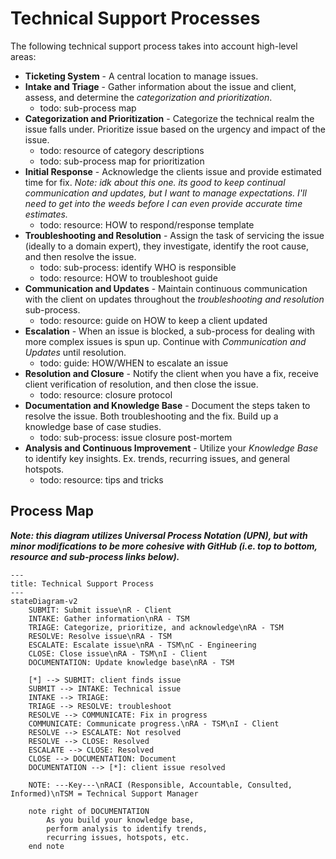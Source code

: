 # Technical Support Processes

The following technical support process takes into account high-level areas:

- **Ticketing System** - A central location to manage issues.
- **Intake and Triage** - Gather information about the issue and client, assess, and determine the *categorization and prioritization*.
    - todo: sub-process map
- **Categorization and Prioritization** - Categorize the technical realm the issue falls under. Prioritize issue based on the urgency and impact of the issue.
    - todo: resource of category descriptions
    - todo: sub-process map for prioritization
- **Initial Response** - Acknowledge the clients issue and provide estimated time for fix. *Note: idk about this one. its good to keep continual communication and updates, but I want to manage expectations. I'll need to get into the weeds before I can even provide accurate time estimates.*
    - todo: resource: HOW to respond/response template
- **Troubleshooting and Resolution** - Assign the task of servicing the issue (ideally to a domain expert), they investigate, identify the root cause, and then resolve the issue.
    - todo: sub-process: identify WHO is responsible
    - todo: resource: HOW to troubleshoot guide
- **Communication and Updates** - Maintain continuous communication with the client on updates throughout the *troubleshooting and resolution* sub-process.
    - todo: resource: guide on HOW to keep a client updated 
- **Escalation** - When an issue is blocked, a sub-process for dealing with more complex issues is spun up. Continue with *Communication and Updates* until resolution.
    - todo: guide: HOW/WHEN to escalate an issue
- **Resolution and Closure** - Notify the client when you have a fix, receive client verification of resolution, and then close the issue.
    - todo: resource: closure protocol
- **Documentation and Knowledge Base** - Document the steps taken to resolve the issue. Both troubleshooting and the fix. Build up a knowledge base of case studies.
    - todo: sub-process: issue closure post-mortem
- **Analysis and Continuous Improvement** - Utilize your *Knowledge Base* to identify key insights. Ex. trends, recurring issues, and general hotspots.
    - todo: resource: tips and tricks

## Process Map

***Note: this diagram utilizes Universal Process Notation (UPN), but with minor modifications to be more cohesive with GitHub (i.e. top to bottom, resource and sub-process links below).***

```mermaid
---
title: Technical Support Process
---
stateDiagram-v2
    SUBMIT: Submit issue\nR - Client
    INTAKE: Gather information\nRA - TSM
    TRIAGE: Categorize, prioritize, and acknowledge\nRA - TSM
    RESOLVE: Resolve issue\nRA - TSM
    ESCALATE: Escalate issue\nRA - TSM\nC - Engineering
    CLOSE: Close issue\nRA - TSM\nI - Client
    DOCUMENTATION: Update knowledge base\nRA - TSM

    [*] --> SUBMIT: client finds issue
    SUBMIT --> INTAKE: Technical issue
    INTAKE --> TRIAGE: 
    TRIAGE --> RESOLVE: troubleshoot
    RESOLVE --> COMMUNICATE: Fix in progress
    COMMUNICATE: Communicate progress.\nRA - TSM\nI - Client
    RESOLVE --> ESCALATE: Not resolved
    RESOLVE --> CLOSE: Resolved
    ESCALATE --> CLOSE: Resolved
    CLOSE --> DOCUMENTATION: Document
    DOCUMENTATION --> [*]: client issue resolved

    NOTE: ---Key---\nRACI (Responsible, Accountable, Consulted, Informed)\nTSM = Technical Support Manager

    note right of DOCUMENTATION
        As you build your knowledge base,
        perform analysis to identify trends,
        recurring issues, hotspots, etc.
    end note
```